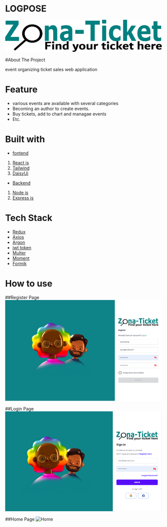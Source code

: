 # LOGPOSE
![Logo Zona Ticket](https://github.com/hendris27/fw15-frontend/blob/main/src/assets/img/logo%20tikcet.png)

#About The Project

event organizing ticket sales web application

# Feature

- various events are available with several categories
- Becoming an author to create events.
- Buy tickets, add to chart and managae events
- Etc.

# Built with

- [fontend](https://fw15-logpose.netlify.app/)
1. [React js ](https://reactjs.org/)
2. [Tailwind](https://tailwindcss.com/)
3. [DaisyUi](https://daisyui.com/)

- [Backend](https://fw15-logpose-backend.vercel.app/)
1. [Node js](https://nodejs.org/en/)
2. [Express js](https://expressjs.com/en/starter/installing.html)

# Tech Stack
- [Redux](https://redux.js.org/)
- [Axios](https://axios-http.com/docs/intro)
- [Argon](https://www.npmjs.com/package/argon2)
- [jwt token](https://www.npmjs.com/package/jsonwebtoken)
- [Multer](https://www.npmjs.com/package/multer)
- [Moment](https://momentjs.com/)
- [Formik](https://formik.org/)


# How to use

##Register Page
![Register](https://github.com/hendris27/fw15-frontend/blob/main/src/assets/img/capture%20ss/register.png)

##Login Page
![Login](https://github.com/hendris27/fw15-frontend/blob/main/src/assets/img/capture%20ss/login.PNG)

##Home Page
![Home](https://github.com/hendris27/fw15-frontend/blob/main/src/assets/img/capture%20ss/home.png)
